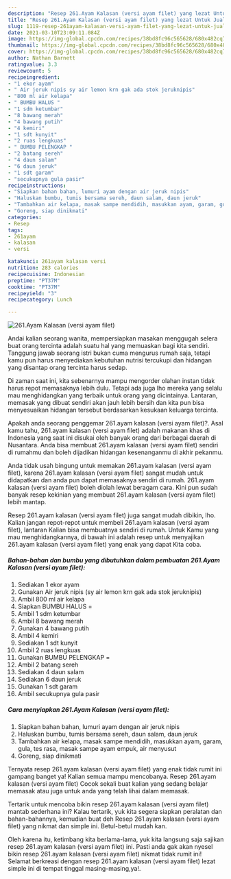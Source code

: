 ```yaml
---
description: "Resep 261.Ayam Kalasan (versi ayam filet) yang lezat Untuk Jualan"
title: "Resep 261.Ayam Kalasan (versi ayam filet) yang lezat Untuk Jualan"
slug: 1119-resep-261ayam-kalasan-versi-ayam-filet-yang-lezat-untuk-jualan
date: 2021-03-10T23:09:11.084Z
image: https://img-global.cpcdn.com/recipes/38bd8fc96c565628/680x482cq70/261ayam-kalasan-versi-ayam-filet-foto-resep-utama.jpg
thumbnail: https://img-global.cpcdn.com/recipes/38bd8fc96c565628/680x482cq70/261ayam-kalasan-versi-ayam-filet-foto-resep-utama.jpg
cover: https://img-global.cpcdn.com/recipes/38bd8fc96c565628/680x482cq70/261ayam-kalasan-versi-ayam-filet-foto-resep-utama.jpg
author: Nathan Barnett
ratingvalue: 3.3
reviewcount: 5
recipeingredient:
- "1 ekor ayam"
- " Air jeruk nipis sy air lemon krn gak ada stok jeruknipis"
- "800 ml air kelapa"
- " BUMBU HALUS "
- "1 sdm ketumbar"
- "8 bawang merah"
- "4 bawang putih"
- "4 kemiri"
- "1 sdt kunyit"
- "2 ruas lengkuas"
- " BUMBU PELENGKAP "
- "2 batang sereh"
- "4 daun salam"
- "6 daun jeruk"
- "1 sdt garam"
- "secukupnya gula pasir"
recipeinstructions:
- "Siapkan bahan bahan, lumuri ayam dengan air jeruk nipis"
- "Haluskan bumbu, tumis bersama sereh, daun salam, daun jeruk"
- "Tambahkan air kelapa, masak sampe mendidih, masukkan ayam, garam, gula, tes rasa, masak sampe ayam empuk, air menyusut"
- "Goreng, siap dinikmati"
categories:
- Resep
tags:
- 261ayam
- kalasan
- versi

katakunci: 261ayam kalasan versi 
nutrition: 283 calories
recipecuisine: Indonesian
preptime: "PT37M"
cooktime: "PT37M"
recipeyield: "3"
recipecategory: Lunch

---
```



![261.Ayam Kalasan (versi ayam filet)](https://img-global.cpcdn.com/recipes/38bd8fc96c565628/680x482cq70/261ayam-kalasan-versi-ayam-filet-foto-resep-utama.jpg)

Andai kalian seorang wanita, mempersiapkan masakan menggugah selera buat orang tercinta adalah suatu hal yang memuaskan bagi kita sendiri. Tanggung jawab seorang istri bukan cuma mengurus rumah saja, tetapi kamu pun harus menyediakan kebutuhan nutrisi tercukupi dan hidangan yang disantap orang tercinta harus sedap.

Di zaman  saat ini, kita sebenarnya mampu mengorder olahan instan tidak harus repot memasaknya lebih dulu. Tetapi ada juga lho mereka yang selalu mau menghidangkan yang terbaik untuk orang yang dicintainya. Lantaran, memasak yang dibuat sendiri akan jauh lebih bersih dan kita pun bisa menyesuaikan hidangan tersebut berdasarkan kesukaan keluarga tercinta. 



Apakah anda seorang penggemar 261.ayam kalasan (versi ayam filet)?. Asal kamu tahu, 261.ayam kalasan (versi ayam filet) adalah makanan khas di Indonesia yang saat ini disukai oleh banyak orang dari berbagai daerah di Nusantara. Anda bisa membuat 261.ayam kalasan (versi ayam filet) sendiri di rumahmu dan boleh dijadikan hidangan kesenanganmu di akhir pekanmu.

Anda tidak usah bingung untuk memakan 261.ayam kalasan (versi ayam filet), karena 261.ayam kalasan (versi ayam filet) sangat mudah untuk didapatkan dan anda pun dapat memasaknya sendiri di rumah. 261.ayam kalasan (versi ayam filet) boleh diolah lewat beragam cara. Kini pun sudah banyak resep kekinian yang membuat 261.ayam kalasan (versi ayam filet) lebih mantap.

Resep 261.ayam kalasan (versi ayam filet) juga sangat mudah dibikin, lho. Kalian jangan repot-repot untuk membeli 261.ayam kalasan (versi ayam filet), lantaran Kalian bisa membuatnya sendiri di rumah. Untuk Kamu yang mau menghidangkannya, di bawah ini adalah resep untuk menyajikan 261.ayam kalasan (versi ayam filet) yang enak yang dapat Kita coba.

<!--inarticleads1-->

##### Bahan-bahan dan bumbu yang dibutuhkan dalam pembuatan 261.Ayam Kalasan (versi ayam filet):

1. Sediakan 1 ekor ayam
1. Gunakan  Air jeruk nipis (sy air lemon krn gak ada stok jeruknipis)
1. Ambil 800 ml air kelapa
1. Siapkan  BUMBU HALUS =
1. Ambil 1 sdm ketumbar
1. Ambil 8 bawang merah
1. Gunakan 4 bawang putih
1. Ambil 4 kemiri
1. Sediakan 1 sdt kunyit
1. Ambil 2 ruas lengkuas
1. Gunakan  BUMBU PELENGKAP =
1. Ambil 2 batang sereh
1. Sediakan 4 daun salam
1. Sediakan 6 daun jeruk
1. Gunakan 1 sdt garam
1. Ambil secukupnya gula pasir




<!--inarticleads2-->

##### Cara menyiapkan 261.Ayam Kalasan (versi ayam filet):

1. Siapkan bahan bahan, lumuri ayam dengan air jeruk nipis
1. Haluskan bumbu, tumis bersama sereh, daun salam, daun jeruk
1. Tambahkan air kelapa, masak sampe mendidih, masukkan ayam, garam, gula, tes rasa, masak sampe ayam empuk, air menyusut
1. Goreng, siap dinikmati




Ternyata resep 261.ayam kalasan (versi ayam filet) yang enak tidak rumit ini gampang banget ya! Kalian semua mampu mencobanya. Resep 261.ayam kalasan (versi ayam filet) Cocok sekali buat kalian yang sedang belajar memasak atau juga untuk anda yang telah lihai dalam memasak.

Tertarik untuk mencoba bikin resep 261.ayam kalasan (versi ayam filet) mantab sederhana ini? Kalau tertarik, yuk kita segera siapkan peralatan dan bahan-bahannya, kemudian buat deh Resep 261.ayam kalasan (versi ayam filet) yang nikmat dan simple ini. Betul-betul mudah kan. 

Oleh karena itu, ketimbang kita berlama-lama, yuk kita langsung saja sajikan resep 261.ayam kalasan (versi ayam filet) ini. Pasti anda gak akan nyesel bikin resep 261.ayam kalasan (versi ayam filet) nikmat tidak rumit ini! Selamat berkreasi dengan resep 261.ayam kalasan (versi ayam filet) lezat simple ini di tempat tinggal masing-masing,ya!.

